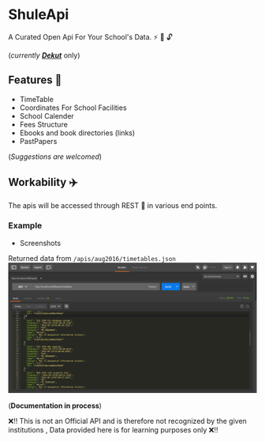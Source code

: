 # ShuleApi
A Curated Open Api For Your School's Data. :zap: :volcano: :unlock:

(_currently **[Dekut](www.dkut.ac.ke)**_ only)

## Features :sunrise:

* TimeTable
* Coordinates For School Facilities
* School Calender
* Fees Structure
* Ebooks and book directories (links)
* PastPapers

(_Suggestions are welcomed_)

## Workability :airplane:

The apis will be accessed through REST :meat_on_bone: in various end points.

### Example
* Screenshots

Returned data from `/apis/aug2016/timetables.json`
![alt text](https://github.com/hackrush/ShuleApi/raw/master/images/Screenshot1.png "TimeTables")

(**Documentation in process**)

:x::bangbang: This is not an Official API and is therefore not recognized by the given institutions , Data provided here is for learning purposes only :x::bangbang:
